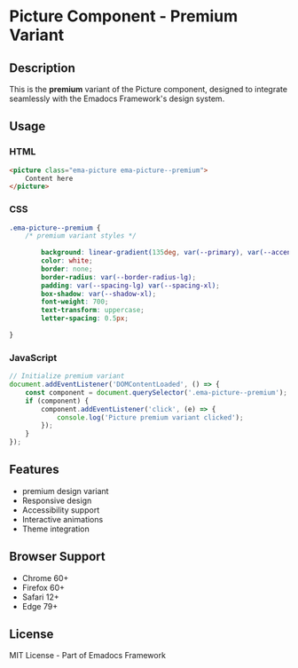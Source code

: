 # Picture Component - Premium Variant

## Description
This is the **premium** variant of the Picture component, designed to integrate seamlessly with the Emadocs Framework's design system.

## Usage

### HTML
```html
<picture class="ema-picture ema-picture--premium">
    Content here
</picture>
```

### CSS
```css
.ema-picture--premium {
    /* premium variant styles */
    
        background: linear-gradient(135deg, var(--primary), var(--accent));
        color: white;
        border: none;
        border-radius: var(--border-radius-lg);
        padding: var(--spacing-lg) var(--spacing-xl);
        box-shadow: var(--shadow-xl);
        font-weight: 700;
        text-transform: uppercase;
        letter-spacing: 0.5px;
    
}
```

### JavaScript
```javascript
// Initialize premium variant
document.addEventListener('DOMContentLoaded', () => {
    const component = document.querySelector('.ema-picture--premium');
    if (component) {
        component.addEventListener('click', (e) => {
            console.log('Picture premium variant clicked');
        });
    }
});
```

## Features
- premium design variant
- Responsive design
- Accessibility support
- Interactive animations
- Theme integration

## Browser Support
- Chrome 60+
- Firefox 60+
- Safari 12+
- Edge 79+

## License
MIT License - Part of Emadocs Framework
